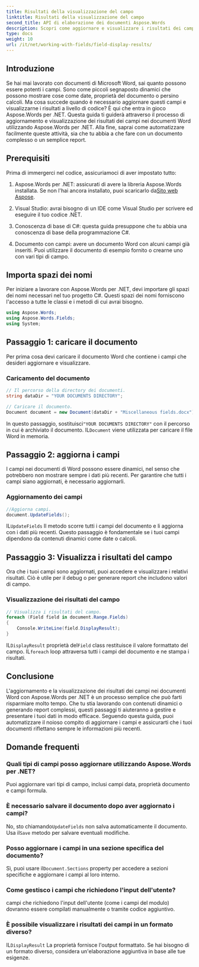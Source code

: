 ```yaml
---
title: Risultati della visualizzazione del campo
linktitle: Risultati della visualizzazione del campo
second_title: API di elaborazione dei documenti Aspose.Words
description: Scopri come aggiornare e visualizzare i risultati dei campi nei documenti Word utilizzando Aspose.Words per .NET con questa guida passo passo. Perfetto per automatizzare le attività relative ai documenti.
type: docs
weight: 10
url: /it/net/working-with-fields/field-display-results/
---
```

## Introduzione

Se hai mai lavorato con documenti di Microsoft Word, sai quanto possono essere potenti i campi. Sono come piccoli segnaposto dinamici che possono mostrare cose come date, proprietà del documento o persino calcoli. Ma cosa succede quando è necessario aggiornare questi campi e visualizzarne i risultati a livello di codice? È qui che entra in gioco Aspose.Words per .NET. Questa guida ti guiderà attraverso il processo di aggiornamento e visualizzazione dei risultati dei campi nei documenti Word utilizzando Aspose.Words per .NET. Alla fine, saprai come automatizzare facilmente queste attività, sia che tu abbia a che fare con un documento complesso o un semplice report.

## Prerequisiti

Prima di immergerci nel codice, assicuriamoci di aver impostato tutto:

1. Aspose.Words per .NET: assicurati di avere la libreria Aspose.Words installata. Se non l'hai ancora installato, puoi scaricarlo da[Sito web Aspose](https://releases.aspose.com/words/net/).

2. Visual Studio: avrai bisogno di un IDE come Visual Studio per scrivere ed eseguire il tuo codice .NET.

3. Conoscenza di base di C#: questa guida presuppone che tu abbia una conoscenza di base della programmazione C#.

4. Documento con campi: avere un documento Word con alcuni campi già inseriti. Puoi utilizzare il documento di esempio fornito o crearne uno con vari tipi di campo.

## Importa spazi dei nomi

Per iniziare a lavorare con Aspose.Words per .NET, devi importare gli spazi dei nomi necessari nel tuo progetto C#. Questi spazi dei nomi forniscono l'accesso a tutte le classi e i metodi di cui avrai bisogno.

```csharp
using Aspose.Words;
using Aspose.Words.Fields;
using System;
```

## Passaggio 1: caricare il documento

Per prima cosa devi caricare il documento Word che contiene i campi che desideri aggiornare e visualizzare.

### Caricamento del documento

```csharp
// Il percorso della directory dei documenti.
string dataDir = "YOUR DOCUMENTS DIRECTORY";

// Caricare il documento.
Document document = new Document(dataDir + "Miscellaneous fields.docx");
```

 In questo passaggio, sostituisci`"YOUR DOCUMENTS DIRECTORY"` con il percorso in cui è archiviato il documento. IL`Document` viene utilizzata per caricare il file Word in memoria.

## Passaggio 2: aggiorna i campi

I campi nei documenti di Word possono essere dinamici, nel senso che potrebbero non mostrare sempre i dati più recenti. Per garantire che tutti i campi siano aggiornati, è necessario aggiornarli.

### Aggiornamento dei campi

```csharp
//Aggiorna campi.
document.UpdateFields();
```

 IL`UpdateFields` Il metodo scorre tutti i campi del documento e li aggiorna con i dati più recenti. Questo passaggio è fondamentale se i tuoi campi dipendono da contenuti dinamici come date o calcoli.

## Passaggio 3: Visualizza i risultati del campo

Ora che i tuoi campi sono aggiornati, puoi accedere e visualizzare i relativi risultati. Ciò è utile per il debug o per generare report che includono valori di campo.

### Visualizzazione dei risultati del campo

```csharp
// Visualizza i risultati del campo.
foreach (Field field in document.Range.Fields)
{
    Console.WriteLine(field.DisplayResult);
}
```

 IL`DisplayResult` proprietà del`Field` class restituisce il valore formattato del campo. IL`foreach` loop attraversa tutti i campi del documento e ne stampa i risultati.

## Conclusione

L'aggiornamento e la visualizzazione dei risultati dei campi nei documenti Word con Aspose.Words per .NET è un processo semplice che può farti risparmiare molto tempo. Che tu stia lavorando con contenuti dinamici o generando report complessi, questi passaggi ti aiuteranno a gestire e presentare i tuoi dati in modo efficace. Seguendo questa guida, puoi automatizzare il noioso compito di aggiornare i campi e assicurarti che i tuoi documenti riflettano sempre le informazioni più recenti.

## Domande frequenti

### Quali tipi di campi posso aggiornare utilizzando Aspose.Words per .NET?  
Puoi aggiornare vari tipi di campo, inclusi campi data, proprietà documento e campi formula.

### È necessario salvare il documento dopo aver aggiornato i campi?  
 No, sto chiamando`UpdateFields` non salva automaticamente il documento. Usa il`Save` metodo per salvare eventuali modifiche.

### Posso aggiornare i campi in una sezione specifica del documento?  
 Sì, puoi usare il`Document.Sections` property per accedere a sezioni specifiche e aggiornare i campi al loro interno.

### Come gestisco i campi che richiedono l'input dell'utente?  
campi che richiedono l'input dell'utente (come i campi del modulo) dovranno essere compilati manualmente o tramite codice aggiuntivo.

### È possibile visualizzare i risultati dei campi in un formato diverso?  
 IL`DisplayResult` La proprietà fornisce l'output formattato. Se hai bisogno di un formato diverso, considera un'elaborazione aggiuntiva in base alle tue esigenze.